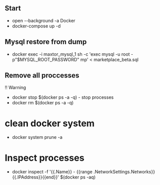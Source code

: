 ## Start 
- open --background -a Docker
- docker-compose up -d
## Mysql restore from dump
- docker exec -i maxtor_mysql_1 sh -c 'exec mysql -u root -p"$MYSQL_ROOT_PASSWORD"  mp' < marketplace_beta.sql 
## Remove all proccesses
!! Warning
- docker stop $(docker ps -a -q) - stop processes
- docker rm $(docker ps -a -q)
# clean docker system
- docker system prune -a
# Inspect processes 
- docker inspect -f '{{.Name}} - {{range .NetworkSettings.Networks}}{{.IPAddress}}{{end}}' $(docker ps -aq)